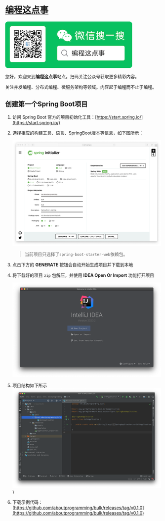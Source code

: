 # [编程这点事](https://aboutprogramming.net)

![About Programming](../assets/images/mp.png)

您好，欢迎来到**编程这点事**站点。扫码关注公众号获取更多精彩内容。

关注并发编程、分布式编程、微服务架构等领域。内容起于编程而不止于编程。



## 创建第一个Spring Boot项目

1. 访问 Spring Boot 官方的项目初始化工具：[https://start.spring.io/](https://start.spring.io/)

2. 选择相应的构建工具、语言、SpringBoot版本等信息，如下图所示：

   ![Spring Boot Init](../assets/images/spring-boot-init.png)	

   > 当前项目只选择了`spring-boot-starter-web`依赖包。

3. 点击下方的 **GENERATE** 按钮会自动开始生成项目并下载到本地

4. 将下载好的项目 `zip` 包解压，并使用 **IDEA Open Or Import** 功能打开项目

   ![IDEA Open Or Import](../assets/images/idea-open-or-import.png)

5. 项目结构如下所示
    ![First Spring Boot Project](../assets/images/first-spring-boot-project.png))

6. 下载示例代码：[https://github.com/aboutprogramming/bulk/releases/tag/v0.1.0](https://github.com/aboutprogramming/bulk/releases/tag/v0.1.0)